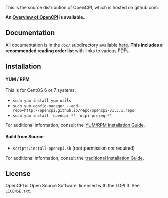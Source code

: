 This is the source distribution of OpenCPI, which is hosted on github.com.

**An [Overview of OpenCPI](http://opencpi.github.io/Overview.pdf) is available.**

Documentation
---
All documentation is in the `doc/` subdirectory available [here](doc/). **This includes a recommended reading order list** with links to various PDFs.

Installation
---
#### YUM / RPM
This is for CentOS 6 or 7 systems:
 - `sudo yum install yum-utils`
 - `sudo yum-config-manager --add-repo=http://opencpi.github.io/repo/opencpi-v1.3.1.repo`
 - `sudo yum install 'opencpi-*' 'ocpi-prereq-*'`

For additional information, consult the [YUM/RPM Installation Guide][rpminstall].

#### Build from Source
 - `scripts/install-opencpi.sh` (root permission *not* required)

For additional information, consult the [traditional Installation Guide][ossinstall].

License
---
OpenCPI is Open Source Software, licensed with the LGPL3.  See `LICENSE.txt`.

[//]: # (These are reference links used in the body of this note and get stripped out when the markdown processor does its job - http://stackoverflow.com/questions/4823468/store-comments-in-markdown-syntax)

  [rpminstall]: <http://opencpi.github.io/RPM_Installation_Guide.pdf>
  [ossinstall]: <http://opencpi.github.io/OpenCPI_Installation.pdf>
